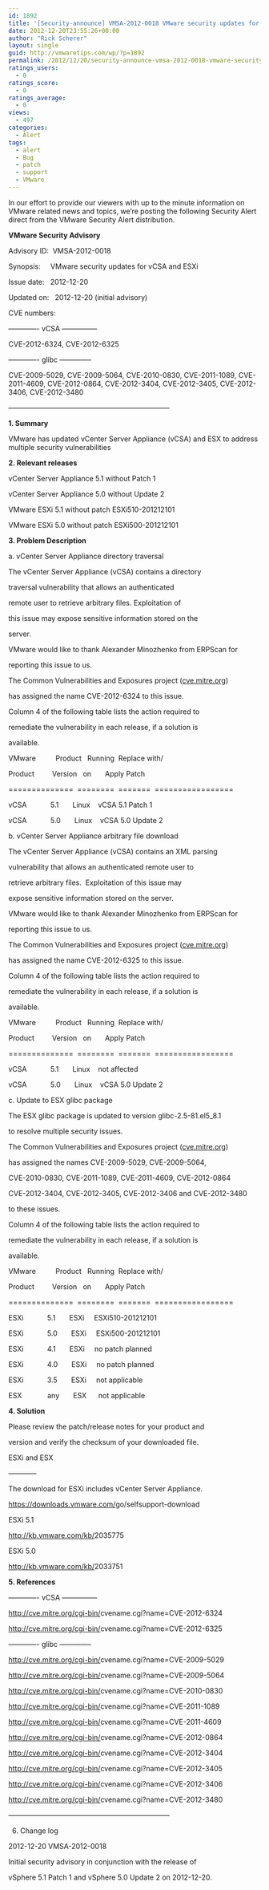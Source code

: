 ```yaml
---
id: 1892
title: '[Security-announce] VMSA-2012-0018 VMware security updates for vCSA and ESXi'
date: 2012-12-20T23:55:26+00:00
author: "Rick Scherer"
layout: single
guid: http://vmwaretips.com/wp/?p=1892
permalink: /2012/12/20/security-announce-vmsa-2012-0018-vmware-security-updates-for-vcsa-and-esxi/
ratings_users:
  - 0
ratings_score:
  - 0
ratings_average:
  - 0
views:
  - 497
categories:
  - Alert
tags:
  - alert
  - Bug
  - patch
  - support
  - VMware
---
```

In our effort to provide our viewers with up to the minute information on VMware related news and topics, we’re posting the following Security Alert direct from the VMware Security Alert distribution.

<!--more-->

**VMware Security Advisory**

Advisory ID:  VMSA-2012-0018
  
Synopsis:     VMware security updates for vCSA and ESXi
  
Issue date:   2012-12-20
  
Updated on:   2012-12-20 (initial advisory)
  
CVE numbers:
  
&#8212;&#8212;&#8212;&#8212;- vCSA &#8212;&#8212;&#8212;&#8212;&#8212;
  
CVE-2012-6324, CVE-2012-6325

&#8212;&#8212;&#8212;&#8212;- glibc &#8212;&#8212;&#8212;&#8212;&#8211;
  
CVE-2009-5029, CVE-2009-5064, CVE-2010-0830, CVE-2011-1089, CVE-2011-4609, CVE-2012-0864, CVE-2012-3404, CVE-2012-3405, CVE-2012-3406, CVE-2012-3480

&#8212;&#8212;&#8212;&#8212;&#8212;&#8212;&#8212;&#8212;&#8212;&#8212;&#8211;<wbr>&#8212;&#8212;&#8212;&#8212;&#8212;&#8212;&#8212;&#8212;&#8212;&#8212;<wbr>&#8212;&#8212;&#8211;

**1. Summary**

VMware has updated vCenter Server Appliance (vCSA) and ESX to address multiple security vulnerabilities

**2. Relevant releases**

vCenter Server Appliance 5.1 without Patch 1
  
vCenter Server Appliance 5.0 without Update 2

VMware ESXi 5.1 without patch ESXi510-201212101
  
VMware ESXi 5.0 without patch ESXi500-201212101

**3. Problem Description**

a. vCenter Server Appliance directory traversal

The vCenter Server Appliance (vCSA) contains a directory
  
traversal vulnerability that allows an authenticated
  
remote user to retrieve arbitrary files. Exploitation of
  
this issue may expose sensitive information stored on the
  
server.

VMware would like to thank Alexander Minozhenko from ERPScan for
  
reporting this issue to us.

The Common Vulnerabilities and Exposures project (<a href="http://cve.mitre.org/" target="_blank">cve.mitre.org</a>)
  
has assigned the name CVE-2012-6324 to this issue.

Column 4 of the following table lists the action required to
  
remediate the vulnerability in each release, if a solution is
  
available.

VMware          Product   Running  Replace with/
  
Product         Version   on       Apply Patch
  
==============  ========  =======  =================
  
vCSA            5.1       Linux    vCSA 5.1 Patch 1
  
vCSA            5.0       Linux    vCSA 5.0 Update 2

b. vCenter Server Appliance arbitrary file download

The vCenter Server Appliance (vCSA) contains an XML parsing
  
vulnerability that allows an authenticated remote user to
  
retrieve arbitrary files.  Exploitation of this issue may
  
expose sensitive information stored on the server.

VMware would like to thank Alexander Minozhenko from ERPScan for
  
reporting this issue to us.

The Common Vulnerabilities and Exposures project (<a href="http://cve.mitre.org/" target="_blank">cve.mitre.org</a>)
  
has assigned the name CVE-2012-6325 to this issue.

Column 4 of the following table lists the action required to
  
remediate the vulnerability in each release, if a solution is
  
available.

VMware          Product   Running  Replace with/
  
Product         Version   on       Apply Patch
  
==============  ========  =======  =================
  
vCSA            5.1       Linux    not affected
  
vCSA            5.0       Linux    vCSA 5.0 Update 2

c. Update to ESX glibc package

The ESX glibc package is updated to version glibc-2.5-81.el5_8.1
  
to resolve multiple security issues.

The Common Vulnerabilities and Exposures project (<a href="http://cve.mitre.org/" target="_blank">cve.mitre.org</a>)
  
has assigned the names CVE-2009-5029, CVE-2009-5064,
  
CVE-2010-0830, CVE-2011-1089, CVE-2011-4609, CVE-2012-0864
  
CVE-2012-3404, CVE-2012-3405, CVE-2012-3406 and CVE-2012-3480
  
to these issues.

Column 4 of the following table lists the action required to
  
remediate the vulnerability in each release, if a solution is
  
available.

VMware          Product   Running  Replace with/
  
Product         Version   on       Apply Patch
  
==============  ========  =======  =================
  
ESXi            5.1       ESXi     ESXi510-201212101
  
ESXi            5.0       ESXi     ESXi500-201212101
  
ESXi            4.1       ESXi     no patch planned
  
ESXi            4.0       ESXi     no patch planned
  
ESXi            3.5       ESXi     not applicable

ESX             any       ESX      not applicable

**4. Solution**

Please review the patch/release notes for your product and
  
version and verify the checksum of your downloaded file.

ESXi and ESX
  
&#8212;&#8212;&#8212;&#8212;
  
The download for ESXi includes vCenter Server Appliance.

<a href="https://downloads.vmware.com/go/selfsupport-download" target="_blank">https://downloads.vmware.com/<wbr>go/selfsupport-download</wbr></a>

ESXi 5.1
  
<a href="http://kb.vmware.com/kb/2035775" target="_blank">http://kb.vmware.com/kb/<wbr>2035775</wbr></a>

ESXi 5.0
  
<a href="http://kb.vmware.com/kb/2033751" target="_blank">http://kb.vmware.com/kb/<wbr>2033751</wbr></a>

**5. References**

&#8212;&#8212;&#8212;&#8212;- vCSA &#8212;&#8212;&#8212;&#8212;&#8212;
  
<a href="http://cve.mitre.org/cgi-bin/cvename.cgi?name=CVE-2012-6324" target="_blank">http://cve.mitre.org/cgi-bin/<wbr>cvename.cgi?name=CVE-2012-6324</wbr></a>
  
<a href="http://cve.mitre.org/cgi-bin/cvename.cgi?name=CVE-2012-6325" target="_blank">http://cve.mitre.org/cgi-bin/<wbr>cvename.cgi?name=CVE-2012-6325</wbr></a>
  
&#8212;&#8212;&#8212;&#8212;- glibc &#8212;&#8212;&#8212;&#8212;&#8211;
  
<a href="http://cve.mitre.org/cgi-bin/cvename.cgi?name=CVE-2009-5029" target="_blank">http://cve.mitre.org/cgi-bin/<wbr>cvename.cgi?name=CVE-2009-5029</wbr></a>
  
<a href="http://cve.mitre.org/cgi-bin/cvename.cgi?name=CVE-2009-5064" target="_blank">http://cve.mitre.org/cgi-bin/<wbr>cvename.cgi?name=CVE-2009-5064</wbr></a>
  
<a href="http://cve.mitre.org/cgi-bin/cvename.cgi?name=CVE-2010-0830" target="_blank">http://cve.mitre.org/cgi-bin/<wbr>cvename.cgi?name=CVE-2010-0830</wbr></a>
  
<a href="http://cve.mitre.org/cgi-bin/cvename.cgi?name=CVE-2011-1089" target="_blank">http://cve.mitre.org/cgi-bin/<wbr>cvename.cgi?name=CVE-2011-1089</wbr></a>
  
<a href="http://cve.mitre.org/cgi-bin/cvename.cgi?name=CVE-2011-4609" target="_blank">http://cve.mitre.org/cgi-bin/<wbr>cvename.cgi?name=CVE-2011-4609</wbr></a>
  
<a href="http://cve.mitre.org/cgi-bin/cvename.cgi?name=CVE-2012-0864" target="_blank">http://cve.mitre.org/cgi-bin/<wbr>cvename.cgi?name=CVE-2012-0864</wbr></a>
  
<a href="http://cve.mitre.org/cgi-bin/cvename.cgi?name=CVE-2012-3404" target="_blank">http://cve.mitre.org/cgi-bin/<wbr>cvename.cgi?name=CVE-2012-3404</wbr></a>
  
<a href="http://cve.mitre.org/cgi-bin/cvename.cgi?name=CVE-2012-3405" target="_blank">http://cve.mitre.org/cgi-bin/<wbr>cvename.cgi?name=CVE-2012-3405</wbr></a>
  
<a href="http://cve.mitre.org/cgi-bin/cvename.cgi?name=CVE-2012-3406" target="_blank">http://cve.mitre.org/cgi-bin/<wbr>cvename.cgi?name=CVE-2012-3406</wbr></a>
  
<a href="http://cve.mitre.org/cgi-bin/cvename.cgi?name=CVE-2012-3480" target="_blank">http://cve.mitre.org/cgi-bin/<wbr>cvename.cgi?name=CVE-2012-3480</wbr></a>

&#8212;&#8212;&#8212;&#8212;&#8212;&#8212;&#8212;&#8212;&#8212;&#8212;&#8211;<wbr>&#8212;&#8212;&#8212;&#8212;&#8212;&#8212;&#8212;&#8212;&#8212;&#8212;<wbr>&#8212;&#8212;&#8211;

6. Change log

2012-12-20 VMSA-2012-0018
  
Initial security advisory in conjunction with the release of
  
vSphere 5.1 Patch 1 and vSphere 5.0 Update 2 on 2012-12-20.
  
</wbr></wbr></wbr></wbr>